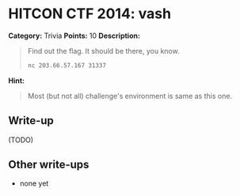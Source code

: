 # HITCON CTF 2014: vash

**Category:** Trivia
**Points:** 10
**Description:**

> Find out the flag. It should be there, you know.
>
> ```bash
> nc 203.66.57.167 31337
> ```

**Hint:**

> Most (but not all) challenge's environment is same as this one.

## Write-up

(TODO)

## Other write-ups

* none yet
